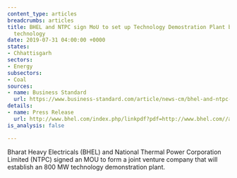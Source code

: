 ```yaml
---
content_type: articles
breadcrumbs: articles
title: BHEL and NTPC sign MoU to set up Technology Demostration Plant based on AUSC
  technology
date: 2019-07-31 04:00:00 +0000
states:
- Chhattisgarh
sectors:
- Energy
subsectors:
- Coal
sources:
- name: Business Standard
  url: https://www.business-standard.com/article/news-cm/bhel-and-ntpc-sign-mou-to-set-up-technology-demostration-plant-based-on-ausc-technology-119072401207_1.html
details:
- name: Press Release
  url: http://www.bhel.com/index.php/linkpdf?pdf=http://www.bhel.com//assets/downloads/5d3838b5965aaBHEL_signs_MoU_with_NTPC_to_set_up_world%E2%80%99s_most_efficient_environmental_friendly_coal-fired_power_plant.pdf
is_analysis: false

---
```

Bharat Heavy Electricals (BHEL) and National Thermal Power Corporation Limited (NTPC) signed an MOU to form a joint venture company that will establish an 800 MW technology demonstration plant.
